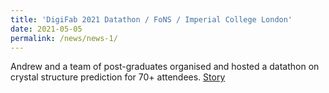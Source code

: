 ```yaml
---
title: 'DigiFab 2021 Datathon / FoNS / Imperial College London'
date: 2021-05-05
permalink: /news/news-1/
---
```


Andrew and a team of post-graduates organised and hosted a datathon on crystal structure prediction for 70+ attendees. 
[Story](https://www.imperial.ac.uk/news/220693/behind-the-scenes-make-virtual-multidisciplinary-datathon-happen/)
